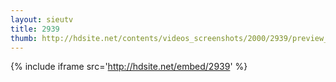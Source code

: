```yaml
---
layout: sieutv
title: 2939
thumb: http://hdsite.net/contents/videos_screenshots/2000/2939/preview_360p.mp4.jpg
---
```

{% include iframe src='http://hdsite.net/embed/2939' %}
 
